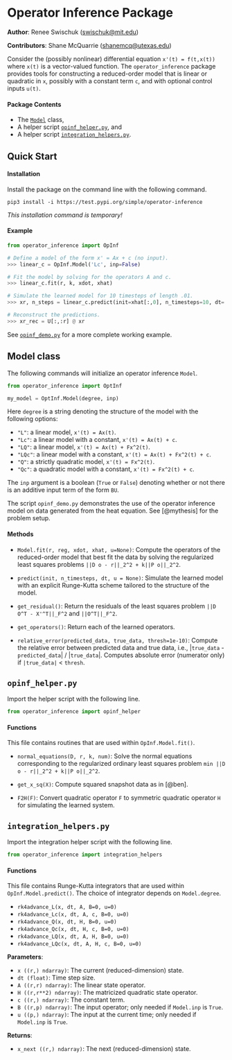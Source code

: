 # Operator Inference Package

**Author**: Renee Swischuk (swischuk@mit.edu)

**Contributors**: Shane McQuarrie (shanemcq@utexas.edu)

Consider the (possibly nonlinear) differential equation `x'(t) = f(t,x(t))` where `x(t)` is a vector-valued function.
The `operator_inference` package provides tools for constructing a reduced-order model that is linear or quadratic in `x`, possibly with a constant term `c`, and with optional control inputs `u(t)`.

#### Package Contents
- The [`Model`](https://github.com/swischuk/operator_inference#model-class) class,
- A helper script [`opinf_helper.py`](https://github.com/swischuk/operator_inference#opinf-helper), and
- A helper script [`integration_helpers.py`](https://github.com/swischuk/operator_inference#integration-helpers).

## Quick Start

#### Installation

Install the package on the command line with the following command.

`pip3 install -i https://test.pypi.org/simple/operator-inference`

_This installation command is temporary!_

#### Example

<!-- TODO: what are these variables?? -->

```python
from operator_inference import OpInf

# Define a model of the form x' = Ax + c (no input).
>>> linear_c = OpInf.Model('Lc', inp=False)

# Fit the model by solving for the operators A and c.
>>> linear_c.fit(r, k, xdot, xhat)

# Simulate the learned model for 10 timesteps of length .01.
>>> xr, n_steps = linear_c.predict(init=xhat[:,0], n_timesteps=10, dt=.01)

# Reconstruct the predictions.
>>> xr_rec = U[:,:r] @ xr
```

See [`opinf_demo.py`](https://github.com/swischuk/operator_inference/blob/master/opinf_demo.py) for a more complete working example.

## Model class

The following commands will initialize an operator inference `Model`.

```python
from operator_inference import OptInf

my_model = OptInf.Model(degree, inp)
```

Here `degree` is a string denoting the structure of
the model with the following options:
- `"L"`:  a linear model, `x'(t) = Ax(t)`.
- `"Lc"`:  a linear model with a constant, `x'(t) = Ax(t) + c`.
- `"LQ"`:  a linear model, `x'(t) = Ax(t) + Fx^2(t)`.
- `"LQc"`:  a linear model with a constant, `x'(t) = Ax(t) + Fx^2(t) + c`.
- `"Q"`:  a strictly quadratic model, `x'(t) = Fx^2(t)`.
- `"Qc"`:  a quadratic model with a constant, `x'(t) = Fx^2(t) + c`.

The `inp` argument is a boolean (`True` or `False`) denoting whether or not there is an additive input term of the form `BU`.

The script `opinf_demo.py` demonstrates the use of the operator inference model on data generated from the heat equation.
See [@mythesis] for the problem setup.

#### Methods

- `Model.fit(r, reg, xdot, xhat, u=None)`: Compute the operators of the reduced-order model that best fit the data by solving the regularized least
    squares problems `||D o - r||_2^2 + k||P o||_2^2`.

- `predict(init, n_timesteps, dt, u = None)`: Simulate the learned model with an explicit Runge-Kutta scheme tailored to the structure of the model.

- `get_residual()`: Return the residuals of the least squares problem `||D O^T - X'^T||_F^2` and `||O^T||_F^2`.

- `get_operators()`: Return each of the learned operators.

- `relative_error(predicted_data, true_data, thresh=1e-10)`: Compute the relative error between predicted data and true data, i.e., |`true_data` - `predicted_data`| / |`true_data`|. Computes absolute error (numerator only) if `|true_data|` < `thresh`.


## `opinf_helper.py`

Import the helper script with the following line.

```python
from operator_inference import opinf_helper
```

#### Functions

This file contains routines that are used within `OpInf.Model.fit()`.

- `normal_equations(D, r, k, num)`: Solve the normal equations corresponding to the regularized ordinary least squares problem `min ||D o - r||_2^2 + k||P o||_2^2`.

-  `get_x_sq(X)`: Compute squared snapshot data as in [@ben].

-  `F2H(F)`: Convert quadratic operator `F` to symmetric quadratic operator `H` for simulating the learned system.

## `integration_helpers.py`

Import the integration helper script with the following line.

```python
from operator_inference import integration_helpers
```

#### Functions

This file contains Runge-Kutta integrators that are used within `OpInf.Model.predict()`.
The choice of integrator depends on `Model.degree`.

- `rk4advance_L(x, dt, A, B=0, u=0)`
- `rk4advance_Lc(x, dt, A, c, B=0, u=0)`
- `rk4advance_Q(x, dt, H, B=0, u=0)`
- `rk4advance_Qc(x, dt, H, c, B=0, u=0)`
- `rk4advance_LQ(x, dt, A, H, B=0, u=0)`
- `rk4advance_LQc(x, dt, A, H, c, B=0, u=0)`

**Parameters**:
- `x ((r,) ndarray)`: The current (reduced-dimension) state.
- `dt (float)`: Time step size.
- `A ((r,r) ndarray)`: The linear state operator.
- `H ((r,r**2) ndarray)`: The matricized quadratic state operator.
- `c ((r,) ndarray)`: The constant term.
- `B ((r,p) ndarray)`: The input operator; only needed if `Model.inp` is `True`.
- `u ((p,) ndarray)`: The input at the current time; only needed if `Model.inp` is `True`.

**Returns**:
- `x_next ((r,) ndarray)`: The next (reduced-dimension) state.
